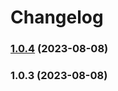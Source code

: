 #  Changelog

### [1.0.4](https://github.com/wing1874/vite-vue-cli-template/compare/v1.0.3...v1.0.4) (2023-08-08)

### 1.0.3 (2023-08-08)
